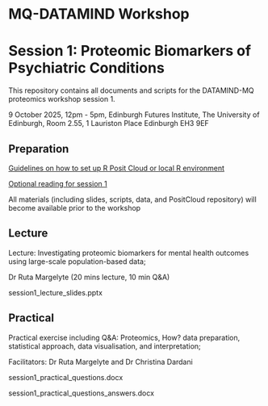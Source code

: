 # MQ-DATAMIND Workshop
# Session 1: Proteomic Biomarkers of Psychiatric Conditions

This repository contains all documents and scripts for the DATAMIND-MQ proteomics workshop session 1.

9 October 2025, 12pm - 5pm,
Edinburgh Futures Institute, The University of Edinburgh, Room 2.55, 1 Lauriston Place Edinburgh EH3 9EF



## Preparation

[Guidelines on how to set up R Posit Cloud or local R environment](1_prep_R_PositCloud_installation.docx)
  
[Optional reading for session 1](prep_session1_reading.docx)

All materials (including slides, scripts, data, and PositCloud repository) will become available prior to the workshop


## Lecture

Lecture: Investigating proteomic biomarkers for mental health outcomes using large-scale population-based data; 

Dr Ruta Margelyte (20 mins lecture, 10 min Q&A)

session1_lecture_slides.pptx

## Practical

Practical exercise including Q&A: Proteomics, How? data preparation, statistical approach, data visualisation, and interpretation; 

Facilitators: Dr Ruta Margelyte and Dr Christina Dardani

session1_practical_questions.docx

session1_practical_questions_answers.docx



